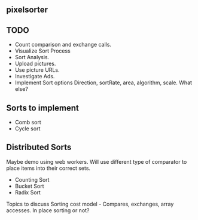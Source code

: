 pixelsorter
-----------

TODO
----
- Count comparison and exchange calls.
- Visualize Sort Process
- Sort Analysis.
- Upload pictures.
- Use picture URLs.
- Investigate Ads.
- Implement Sort options
    Direction, sortRate, area, algorithm, scale. What else?

Sorts to implement
-----
- Comb sort
- Cycle sort

Distributed Sorts
-----------------
Maybe demo using web workers.
Will use different type of comparator to place items into their correct sets.

- Counting Sort
- Bucket Sort
- Radix Sort


Topics to discuss
Sorting cost model - Compares, exchanges, array accesses.
In place sorting or not?
